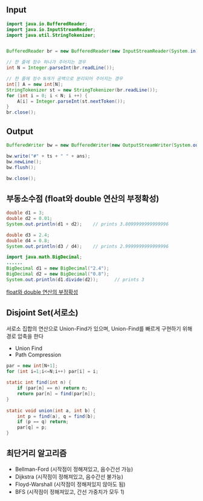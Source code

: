 ## Input
``` java
import java.io.BufferedReader;
import java.io.InputStreamReader;
import java.util.StringTokenizer;


BufferedReader br = new BufferedReader(new InputStreamReader(System.in));

// 한 줄에 정수 하나가 주어지는 경우
int N = Integer.parseInt(br.readLine());

// 한 줄에 정수 N개가 공백으로 분리되어 주어지는 경우
int[] A = new int[N];
StringTokenizer st = new StringTokenizer(br.readLine()); 
for (int i = 0; i < N; i ++) {
    A[i] = Integer.parseInt(st.nextToken());
}
br.close();
```
## Output
``` java
BufferedWriter bw = new BufferedWriter(new OutputStreamWriter(System.out));

bw.write("#" + ts + " " + ans);
bw.newLine();
bw.flush();

bw.close();
```
## 부동소수점 (float와 double 연산의 부정확성)
``` java
double d1 = 3;
double d2 = 0.01;
System.out.println(d1 + d2);    // prints 3.8099999999999996 

double d3 = 2.4;
double d4 = 0.8;
System.out.println(d3 / d4);    // prints 2.9999999999999996 

import java.math.BigDecimal;
......
BigDecimal d1 = new BigDecimal("2.4");
BigDecimal d2 = new BigDecimal("0.8");
System.out.println(d1.divide(d2));      // prints 3
```
[float와 double 연산의 부정확성](http://gwpark.tistory.com/1729)

## Disjoint Set(서로소)
서로소 집합의 연산으로 Union-Find가 있으며, Union-Find를 빠르게 구현하기 위해 경로 압축을 한다
* Union Find
* Path Compression
``` java
par = new int[N+1];
for (int i=1;i<=N;i++) par[i] = i; 	
	
static int find(int n) {
	if (par[n] == n) return n;
	return par[n] = find(par[n]);
}
 
static void union(int a, int b) {
	int p = find(a), q = find(b);
	if (p == q) return;
	par[q] = p;
}
```
## 최단거리 알고리즘
* Bellman-Ford (시작점이 정해져있고, 음수간선 가능)
* Dijkstra (시작점이 정해져있고, 음수간선 불가능)
* Floyd-Warshall (시작점이 정해져있지 않아도 됨)
* BFS (시작점이 정해져있고, 간선 가중치가 모두 1)
